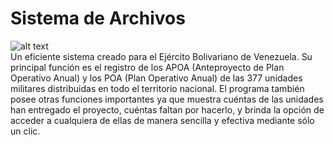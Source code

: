 # Sistema de Archivos
![alt text](http://e2sistems.com/img/page/8.png "Logo Title Text 1")<br>
Un eficiente sistema creado para el Ejército Bolivariano de Venezuela. Su principal función es el registro de los APOA
(Anteproyecto de Plan Operativo Anual) y los POA (Plan Operativo Anual) de las 377 unidades militares distribuidas
en todo el territorio nacional. El programa también posee otras funciones importantes ya que muestra cuéntas de las
unidades han entregado el proyecto, cuéntas faltan por hacerlo, y brinda la opción de acceder a cualquiera de ellas
de manera sencilla y efectiva mediante sólo un clic.
